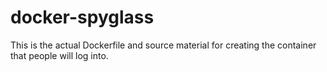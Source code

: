 # docker-spyglass

This is the actual Dockerfile and source material for creating the container
that people will log into.
